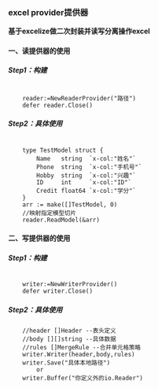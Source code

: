 ### excel provider提供器

**基于excelize做二次封装并读写分离操作excel**

#### 一、读提供器的使用

##### Step1：构建

```

    reader:=NewReaderProvider("路径")
    defer reader.Close()

```



##### Step2：具体使用

```

	type TestModel struct {
		Name   string  `x-col:"姓名"`
		Phone  string  `x-col:"手机号"`
		Hobby  string  `x-col:"兴趣"`
		ID     int     `x-col:"ID"`
		Credit float64 `x-col:"学分"`
	}
	arr := make([]TestModel, 0)
    //映射指定模型切片
	reader.ReadModel(&arr)

```



#### 二、写提供器的使用

##### Step1：构建

```

	writer:=NewWriterProvider()
	defer writer.Close()

```



##### Step2：具体使用

```
	//header []Header --表头定义
	//body [][]string --具体数据
	//rules []MergeRule --合并单元格策略
	writer.Writer(header,body,rules)
    writer.Save("具体本地路径")
    	or
	writer.Buffer("你定义外的io.Reader")

```

